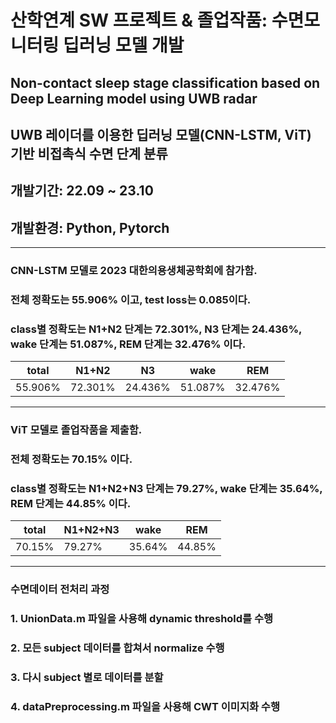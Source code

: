 # 산학연계 SW 프로젝트 & 졸업작품: 수면모니터링 딥러닝 모델 개발
## Non-contact sleep stage classification based on Deep Learning model using UWB radar
## UWB 레이더를 이용한 딥러닝 모델(CNN-LSTM, ViT) 기반 비접촉식 수면 단계 분류
## 개발기간: 22.09 ~ 23.10
## 개발환경: Python, Pytorch
***
### CNN-LSTM 모델로 2023 대한의용생체공학회에 참가함.
### 전체 정확도는 55.906% 이고, test loss는 0.085이다.
### class별 정확도는 N1+N2 단계는 72.301%, N3 단계는 24.436%, wake 단계는 51.087%, REM 단계는 32.476% 이다.
total | N1+N2 | N3 | wake | REM
--- | --- | --- | --- | --- 
55.906% | 72.301% | 24.436% | 51.087% | 32.476%
***
### ViT 모델로 졸업작품을 제출함.
### 전체 정확도는 70.15% 이다.
### class별 정확도는 N1+N2+N3 단계는 79.27%, wake 단계는 35.64%, REM 단계는 44.85% 이다.
total | N1+N2+N3 | wake | REM
--- | --- | --- | --- 
70.15% | 79.27% | 35.64% | 44.85%
***
### 수면데이터 전처리 과정
### 1. UnionData.m 파일을 사용해 dynamic threshold를 수행
### 2. 모든 subject 데이터를 합쳐서 normalize 수행
### 3. 다시 subject 별로 데이터를 분할
### 4. dataPreprocessing.m 파일을 사용해 CWT 이미지화 수행
